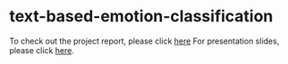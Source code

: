 # text-based-emotion-classification

To check out the project report, please click [here]()
For presentation slides, please click [here](https://docs.google.com/presentation/d/1XBGej6eiS2wqufBmxBPqUGGCYDqRl4Ni0oq7Dl2czHo/edit?usp=sharing).
